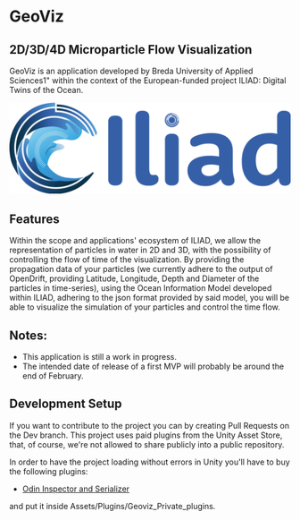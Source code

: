 # GeoViz
## 2D/3D/4D Microparticle Flow Visualization

GeoViz is an application developed by Breda University of Applied Sciences1" within the context of the European-funded project ILIAD: Digital Twins of the Ocean.

![Iliad Logo](README_RESOURCES/Iliad.png)



## Features
Within the scope and applications' ecosystem of ILIAD, we allow the representation of particles in water in 2D and 3D, with the possibility of controlling the flow of time of the visualization.
By providing the propagation data of your particles (we currently adhere to the output of OpenDrift, providing Latitude, Longitude, Depth and Diameter of the particles in time-series), using the Ocean Information Model developed within ILIAD, adhering to the json format provided by said model, you will be able to visualize the simulation of your particles and control the time flow.

## Notes:

- This application is still a work in progress.
- The intended date of release of a first MVP will probably be around the end of February.


## Development Setup
If you want to contribute to the project you can by creating Pull Requests on the Dev branch.
This project uses paid plugins from the Unity Asset Store, that, of course, we're not allowed to share publicly into a public repository.

In order to have the project loading without errors in Unity you'll have to buy the following plugins:
- [Odin Inspector and Serializer](https://assetstore.unity.com/packages/tools/utilities/odin-inspector-and-serializer-89041)

and put it inside Assets/Plugins/Geoviz_Private_plugins.